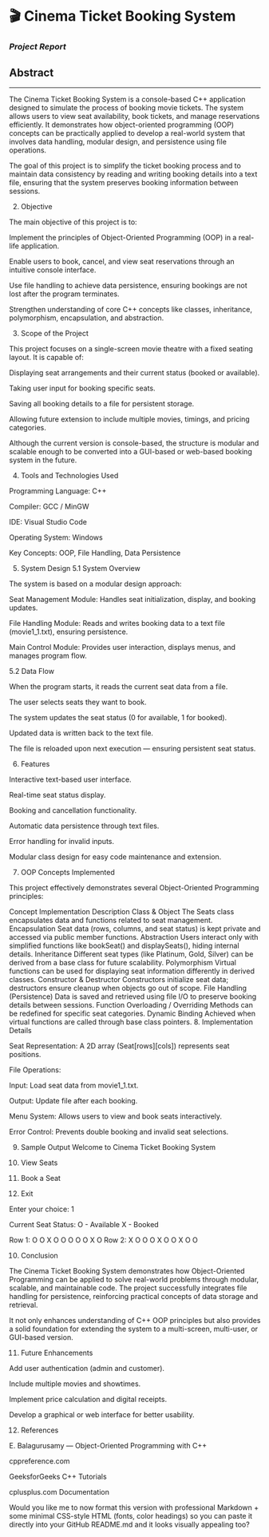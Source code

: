 <h1><b>🎬 Cinema Ticket Booking System </b></h1>
<h3><i><b>Project Report</b></i></h3>
<h2><b>Abstract</b></h2><hr>
The Cinema Ticket Booking System is a console-based C++ application designed to simulate the process of booking movie tickets. The system allows users to view seat availability, book tickets, and manage reservations efficiently. It demonstrates how object-oriented programming (OOP) concepts can be practically applied to develop a real-world system that involves data handling, modular design, and persistence using file operations.

The goal of this project is to simplify the ticket booking process and to maintain data consistency by reading and writing booking details into a text file, ensuring that the system preserves booking information between sessions.

2. Objective

The main objective of this project is to:

Implement the principles of Object-Oriented Programming (OOP) in a real-life application.

Enable users to book, cancel, and view seat reservations through an intuitive console interface.

Use file handling to achieve data persistence, ensuring bookings are not lost after the program terminates.

Strengthen understanding of core C++ concepts like classes, inheritance, polymorphism, encapsulation, and abstraction.

3. Scope of the Project

This project focuses on a single-screen movie theatre with a fixed seating layout. It is capable of:

Displaying seat arrangements and their current status (booked or available).

Taking user input for booking specific seats.

Saving all booking details to a file for persistent storage.

Allowing future extension to include multiple movies, timings, and pricing categories.

Although the current version is console-based, the structure is modular and scalable enough to be converted into a GUI-based or web-based booking system in the future.

4. Tools and Technologies Used

Programming Language: C++

Compiler: GCC / MinGW

IDE: Visual Studio Code

Operating System: Windows

Key Concepts: OOP, File Handling, Data Persistence

5. System Design
5.1 System Overview

The system is based on a modular design approach:

Seat Management Module: Handles seat initialization, display, and booking updates.

File Handling Module: Reads and writes booking data to a text file (movie1_1.txt), ensuring persistence.

Main Control Module: Provides user interaction, displays menus, and manages program flow.

5.2 Data Flow

When the program starts, it reads the current seat data from a file.

The user selects seats they want to book.

The system updates the seat status (0 for available, 1 for booked).

Updated data is written back to the text file.

The file is reloaded upon next execution — ensuring persistent seat status.

6. Features

Interactive text-based user interface.

Real-time seat status display.

Booking and cancellation functionality.

Automatic data persistence through text files.

Error handling for invalid inputs.

Modular class design for easy code maintenance and extension.

7. OOP Concepts Implemented

This project effectively demonstrates several Object-Oriented Programming principles:

Concept	Implementation Description
Class & Object	The Seats class encapsulates data and functions related to seat management.
Encapsulation	Seat data (rows, columns, and seat status) is kept private and accessed via public member functions.
Abstraction	Users interact only with simplified functions like bookSeat() and displaySeats(), hiding internal details.
Inheritance	Different seat types (like Platinum, Gold, Silver) can be derived from a base class for future scalability.
Polymorphism	Virtual functions can be used for displaying seat information differently in derived classes.
Constructor & Destructor	Constructors initialize seat data; destructors ensure cleanup when objects go out of scope.
File Handling (Persistence)	Data is saved and retrieved using file I/O to preserve booking details between sessions.
Function Overloading / Overriding	Methods can be redefined for specific seat categories.
Dynamic Binding	Achieved when virtual functions are called through base class pointers.
8. Implementation Details

Seat Representation: A 2D array (Seat[rows][cols]) represents seat positions.

File Operations:

Input: Load seat data from movie1_1.txt.

Output: Update file after each booking.

Menu System: Allows users to view and book seats interactively.

Error Control: Prevents double booking and invalid seat selections.

9. Sample Output
Welcome to Cinema Ticket Booking System

1. View Seats
2. Book a Seat
3. Exit

Enter your choice: 1

Current Seat Status:
O - Available   X - Booked

Row 1: O O X O O O O O X O
Row 2: X O O O X O O X O O

10. Conclusion

The Cinema Ticket Booking System demonstrates how Object-Oriented Programming can be applied to solve real-world problems through modular, scalable, and maintainable code.
The project successfully integrates file handling for persistence, reinforcing practical concepts of data storage and retrieval.

It not only enhances understanding of C++ OOP principles but also provides a solid foundation for extending the system to a multi-screen, multi-user, or GUI-based version.

11. Future Enhancements

Add user authentication (admin and customer).

Include multiple movies and showtimes.

Implement price calculation and digital receipts.

Develop a graphical or web interface for better usability.

12. References

E. Balagurusamy — Object-Oriented Programming with C++

cppreference.com

GeeksforGeeks C++ Tutorials

cplusplus.com Documentation

Would you like me to now format this version with professional Markdown + some minimal CSS-style HTML (fonts, color headings) so you can paste it directly into your GitHub README.md and it looks visually appealing too?
